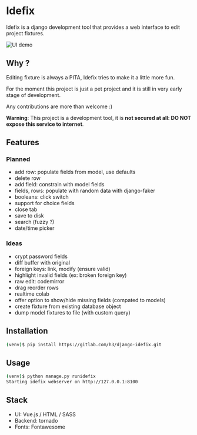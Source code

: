 # Idefix

Idefix is a django development tool that provides a web interface to edit project fixtures.

![UI demo](http://i.imgur.com/LAWpi2p.png "First semi-working draft of the UI")

## Why ?

Editing fixture is always a PITA, Idefix tries to make it a little more fun.

For the moment this project is just a pet project and it is still in very early stage of development.

Any contributions are more than welcome :)

**Warning**: This project is a development tool, it is **not secured at all: DO NOT expose this service to internet**.

## Features

### Planned

 - add row: populate fields from model, use defaults
 - delete row
 - add field: constrain with model fields
 - fields, rows: populate with random data with django-faker
 - booleans: click switch
 - support for choice fields
 - close tab
 - save to disk
 - search (fuzzy ?)
 - date/time picker

### Ideas

 - crypt password fields
 - diff buffer with original
 - foreign keys: link, modify (ensure valid)
 - highlight invalid fields (ex: broken foreign key)
 - raw edit: codemirror
 - drag reorder rows
 - realtime colab
 - offer option to show/hide missing fields (compated to models)
 - create fixture from existing database object
 - dump model fixtures to file (with custom query)

## Installation

```sh
(venv)$ pip install https://gitlab.com/h3/django-idefix.git
```

## Usage

```sh
(venv)$ python manage.py runidefix
Starting idefix webserver on http://127.0.0.1:8100
```

## Stack

 - UI: Vue.js / HTML / SASS
 - Backend: tornado
 - Fonts: Fontawesome
